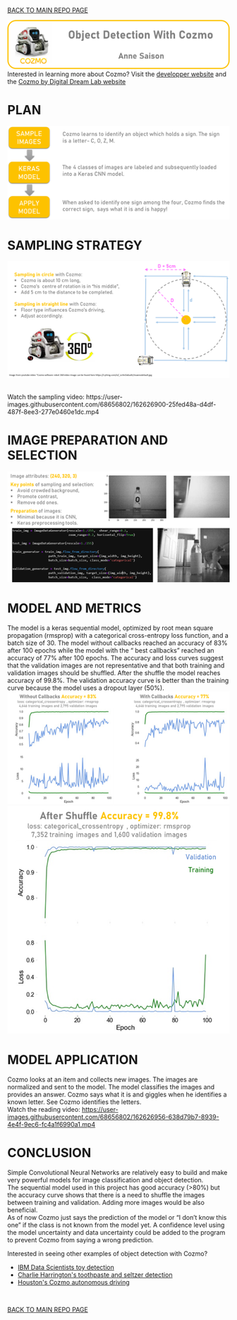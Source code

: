 [BACK TO MAIN REPO PAGE](https://github.com/Aurenkeelin18/For_You_Thorough_Recruiter)

![](04_Documentation/Images/COZMO_Title.png)
<br>
Interested in learning more about Cozmo? Visit the [developper website](https://developer.anki.com/)   and the [Cozmo by Digital Dream Lab website](https://www.digitaldreamlabs.com/pages/cozmo)
<br>
# PLAN

![.](04_Documentation/Images/plan.png)
<br>

# SAMPLING STRATEGY

![](04_Documentation/Images/samplingstrategy.png)

<br>
Watch the sampling video: https://user-images.githubusercontent.com/68656802/162626900-25fed48a-d4df-487f-8ee3-277e0460e1dc.mp4


# IMAGE PREPARATION AND SELECTION

![](04_Documentation/Images/imageselection.png)

# MODEL AND METRICS
The model is a keras sequential model, optimized by root mean square propagation (rmsprop) with a categorical cross-entropy loss function, and a batch size of 30. The model without callbacks reached an accuracy of 83% after 100 epochs while the model with the “ best callbacks” reached an accuracy of 77% after 100 epochs. The accuracy and loss curves suggest that the validation images are not representative and that both training and validation images should be shuffled. After the shuffle the model reaches accuracy of 99.8%. The validation accuracy curve is better than the training curve because the model uses a dropout layer (50%).
![](04_Documentation/Images/Metrics.png)
![](04_Documentation/Images/Modelshufflesmall.png)



# MODEL APPLICATION
Cozmo looks at an item and collects new images. The images are normalized and sent to the model. The model classifies the images and provides an answer. Cozmo says what it is and giggles when he identifies a known letter. 
See Cozmo identifies the letters.
<br>
Watch the reading video: https://user-images.githubusercontent.com/68656802/162626956-638d79b7-8939-4e4f-9ec6-fc4a1f6990a1.mp4


# CONCLUSION
Simple Convolutional Neural Networks are relatively easy to build and make very powerful models for image classification and object detection.
<br>
The sequential model used in this project has good accuracy (>80%) but the accuracy curve shows that there is a need to shuffle the images between training and validation. Adding more images would be also beneficial.
<br>
As of now Cozmo just says the prediction of the model or “I don’t know this one” if the class is not known from the model yet. A confidence level using the model uncertainty and data uncertainty could be added to the program to prevent Cozmo from saying a wrong prediction.

Interested in seeing other examples of object detection with Cozmo? 
* [IBM Data Scientists toy detection](https://developer.ibm.com/patterns/visual-recognition-with-tensorflow-and-openwhisk/) 
* [Charlie Harrington's toothpaste and seltzer detection](https://blog.floydhub.com/teaching-my-robot-with-tensorflow/) 
* [Houston's Cozmo autonomous driving](https://github.com/sahouston/Cozmo-Autonomous-Driving)
<br>


[BACK TO MAIN REPO PAGE](https://github.com/Aurenkeelin18/For_You_Thorough_Recruiter)
